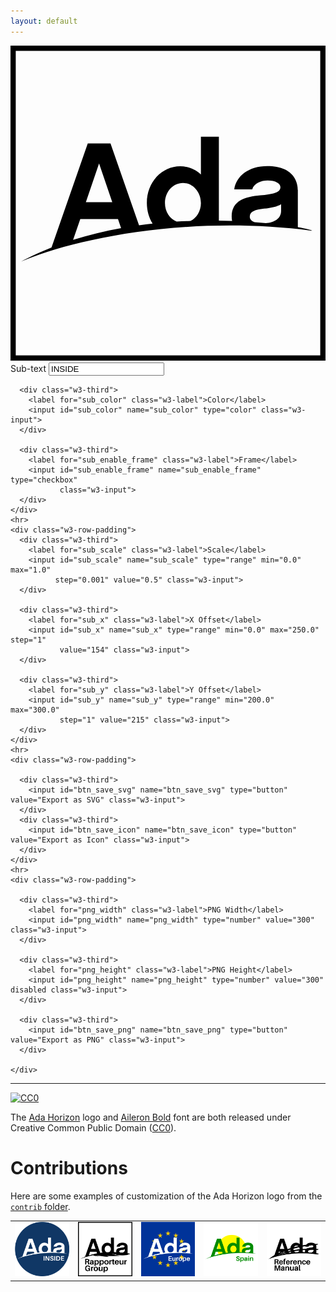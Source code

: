 ```yaml
---
layout: default
---
```


<script src="https://cdn.jsdelivr.net/npm/opentype.js@latest/dist/opentype.min.js"></script>
<link rel="stylesheet" href="https://www.w3schools.com/lib/w3.css">

<div class="w3-row-padding">
  <div id="svg_container" class="w3-third">
    <svg id="svg_root" viewBox="0 0 300 300" xmlns="http://www.w3.org/2000/svg">
      <rect id="svg_frame" width="300" height="300" style="fill:none;stroke-width:10" stroke="black"/>
      <!-- <circle id="svg_circle_frame" cx="150" cy="150" r="148" style="fill:none;stroke-width:5" stroke="black"/> -->
      <g transform="translate(8, 40)">
        <g transform="matrix(1.3333333,0,0,-1.3333333,0,199.99999)" id="g10">
          <g transform="scale(0.095)">
            <path id="svg_logo" fill="black"
                  style="fill-opacity:1;fill-rule:nonzero;stroke:none;stroke-width:0.79978472"
                  d="m 1735.94,608.49687 c 0,38.89593 40.941,53.21687 107.491,60.38695 55.2652,6.13914 99.2853,15.35507 127.9496,33.7789 v -49.13077 c 0,-58.64022 -49.3706,-87.16455 -115.2809,-93.67799 -26.8888,2.49933 -55.0253,4.84269 -84.2414,6.98213 -22.7299,8.66966 -35.9183,23.40009 -35.9183,41.66078 z M 461.48704,591.09515 h 283.55808 l 23.26574,-68.80948 C 646.26531,500.07325 524.76681,470.81552 407.55436,433.93505 Z M 602.76101,1008.7364 702.04709,716.99567 H 503.45974 Z M 1233.3232,862.35414 c 74.732,0 135.1237,-67.56661 135.1237,-151.49682 0,-59.35602 -31.7914,-110.48307 -77.6991,-134.22627 -34.5746,-1.15649 -69.5972,-2.74967 -104.9637,-4.81151 -51.1783,20.68164 -87.5764,73.93291 -87.5764,139.03778 0,85.98246 60.3917,151.49682 135.1155,151.49682 z m 864.1035,-333.2423 c -0.072,1.93708 -0.1439,3.85896 -0.1439,5.67047 v 274.34536 c 0,41.96311 -16.3717,180.15792 -230.3141,180.15792 -138.1948,0 -234.4248,-74.7271 -247.7333,-175.0441 h 135.1316 c 12.2848,45.04468 67.5659,66.5389 115.6809,66.5389 60.3838,0 96.2061,-22.52513 96.2061,-50.15851 0,-42.98843 -62.4392,-53.23607 -150.4715,-61.42107 -116.6886,-10.23163 -215.9899,-40.94257 -215.9899,-159.68821 0,-11.79363 1.1837,-22.90024 3.2552,-33.4598 -32.3513,1.17169 -65.5504,2.03066 -99.4852,2.53052 V 1210.3941 H 1368.4469 V 925.81466 c -40.941,38.90154 -94.1826,61.42347 -155.5981,61.42347 -137.1711,0 -250.79646,-118.73604 -250.79646,-275.36588 0,-58.3403 16.0277,-111.482 43.24426,-155.14225 -33.88676,-3.7182 -67.91766,-7.96666 -102.02046,-12.74697 L 688.73788,1159.2078 H 517.79029 L 245.16046,376.71605 C 165.53549,345.41168 88.946415,310.13957 16.762722,270.71018 366.24067,423.18755 1228.0367,629.60079 2203.4541,503.15082 c -4.6546,5.16981 -42.4765,15.02716 -106.0274,25.96102"
                  />
          </g>
        </g>
      </g>
      <g id="svg_subtext" fill="black"></g>
    </svg>
  </div>

  <div class="w3-twothird">
    <div class="w3-row-padding">
      <div class="w3-third">
        <label for="sub_text" class="w3-label">Sub-text</label>
        <input id="sub_text" name="sub_text" type="text" value="INSIDE"
               class="w3-input w3-border">
      </div>

      <div class="w3-third">
        <label for="sub_color" class="w3-label">Color</label>
        <input id="sub_color" name="sub_color" type="color" class="w3-input">
      </div>

      <div class="w3-third">
        <label for="sub_enable_frame" class="w3-label">Frame</label>
        <input id="sub_enable_frame" name="sub_enable_frame" type="checkbox"
               class="w3-input">
      </div>
    </div>
    <hr>
    <div class="w3-row-padding">
      <div class="w3-third">
        <label for="sub_scale" class="w3-label">Scale</label>
        <input id="sub_scale" name="sub_scale" type="range" min="0.0" max="1.0"
              step="0.001" value="0.5" class="w3-input">
      </div>

      <div class="w3-third">
        <label for="sub_x" class="w3-label">X Offset</label>
        <input id="sub_x" name="sub_x" type="range" min="0.0" max="250.0" step="1"
               value="154" class="w3-input">
      </div>

      <div class="w3-third">
        <label for="sub_y" class="w3-label">Y Offset</label>
        <input id="sub_y" name="sub_y" type="range" min="200.0" max="300.0"
               step="1" value="215" class="w3-input">
      </div>
    </div>
    <hr>
    <div class="w3-row-padding">

      <div class="w3-third">
        <input id="btn_save_svg" name="btn_save_svg" type="button" value="Export as SVG" class="w3-input">
      </div>
      <div class="w3-third">
        <input id="btn_save_icon" name="btn_save_icon" type="button" value="Export as Icon" class="w3-input">
      </div>
    </div>
    <hr>
    <div class="w3-row-padding">

      <div class="w3-third">
        <label for="png_width" class="w3-label">PNG Width</label>
        <input id="png_width" name="png_width" type="number" value="300" class="w3-input">
      </div>

      <div class="w3-third">
        <label for="png_height" class="w3-label">PNG Height</label>
        <input id="png_height" name="png_height" type="number" value="300" disabled class="w3-input">
      </div>

      <div class="w3-third">
        <input id="btn_save_png" name="btn_save_png" type="button" value="Export as PNG" class="w3-input">
      </div>

    </div>
  </div>
</div>

<hr>

[![CC0](http://i.creativecommons.org/p/zero/1.0/88x31.png)](http://creativecommons.org/publicdomain/zero/1.0/)

The [Ada
Horizon](https://github.com/AdaCore/learn/tree/master/content/images/ada_horizon_logo/)
logo and [Aileron Bold](http://dotcolon.net/font/aileron/) font are both
released under Creative Common Public Domain
([CC0](http://creativecommons.org/publicdomain/zero/1.0/)).

<canvas id="img_canvas" style="display:none"></canvas>

<script>
   var subtextfont;
   // get references to some elements of the DOM
   const svg_container = document.getElementById('svg_container');
   const svg_root = document.getElementById('svg_root');
   const svg_subtext = document.getElementById('svg_subtext');
   const svg_logo = document.getElementById('svg_logo');
   const svg_frame = document.getElementById('svg_frame');
   const sub_x = document.getElementById('sub_x');
   const sub_y = document.getElementById('sub_y');
   const sub_scale = document.getElementById('sub_scale');
   const sub_text = document.getElementById('sub_text');
   const sub_color = document.getElementById('sub_color');
   const sub_enable_frame = document.getElementById('sub_enable_frame');
   const png_width = document.getElementById('png_width');
   const png_height = document.getElementById('png_height');

   // Input update callbacks
   sub_x.addEventListener('input', update_logo);
   sub_y.addEventListener('input', update_logo);
   sub_scale.addEventListener('input', update_logo);
   sub_text.addEventListener('input', update_logo);
   sub_color.addEventListener('input', update_logo);
   sub_enable_frame.addEventListener('input', update_logo);
   png_width.addEventListener('input', update_png_height);

   // Image output callbacks
   const btn_save_svg = document.getElementById('btn_save_svg');
   btn_save_svg.addEventListener('click', save_to_svg);

   const btn_save_png = document.getElementById('btn_save_png');
   btn_save_png.addEventListener('click', save_to_png);

   const btn_save_icon = document.getElementById('btn_save_icon');
   btn_save_icon.addEventListener('click', save_to_icon);

   // Load the font using opentype
   opentype.load('Aileron-Bold.otf', function(err, font) {
     if (err) {
         alert('Font could not be loaded: ' + err);
     } else {
       subtextfont = font;
     }
     update_logo();
   });

   // Update the SVG logo element based on current values of the settings 
   function update_logo() {
     const x = sub_x.value;
     const y = sub_y.value;
     const scale = sub_scale.value;
     const text = sub_text.value;
     const color = sub_color.value;

     svg_subtext.innerHTML = subtextfont.getPath(text, 0, 0, 72).toSVG(0.1);
     svg_subtext.setAttribute('transform', 'translate(' + x +', ' + y +') scale(' + scale + ') ');
     svg_subtext.setAttribute('fill', color)
     svg_logo.setAttribute('fill', color)
     if (sub_enable_frame.checked) {
       svg_frame.setAttribute('stroke', color)
     } else {
       svg_frame.setAttribute('stroke', 'none')
     }

  }

  // Return the height/width ration of the logo SVG drawing.
  // We only expect this to change only if a different logo is used in the 
  // future.
  function svg_ratio () {
    return svg_root.clientHeight / svg_root.clientWidth;
  }

  // Callback for the "Export as SVG" button
  async function save_to_svg(){
    var a = document.createElement("a");
    a.href = window.URL.createObjectURL(new Blob([svg_container.innerHTML], {type: "image/svg+xml"}));
    a.download = "ada_logo.svg";
    a.click();
  }

  // Callback to keep the disabled input field "PNG Height" in sync with the
  // "PNG Width".
  function update_png_height() {
    png_height.value = png_width.value * svg_ratio();
  }

  // Save the custom logo in bitmap image format
  async function save_to_image(img_type, width, height, ext){

    // Temporary fix the size of the SVG element to the required 
    // output size.
    svg_root.setAttribute('width', width);
    svg_root.setAttribute('height', height);

    // Extract SVG data from HTML document
    const svgUrl = window.URL.createObjectURL(new Blob([svg_container.innerHTML], {type: "image/svg+xml"}));

    
    // Let the SVG element take it's original size
    svg_root.removeAttribute('width');
    svg_root.removeAttribute('height');

    // Create an image node
    const svgImage = document.createElement('img');
    document.body.appendChild(svgImage);

    // Callback when the image is loaded
    svgImage.onload = function () {

        // Draw SVG on image canvas
        const canvas = document.getElementById('img_canvas');
        canvas.width = width;
        canvas.height = height;
        const canvasCtx = canvas.getContext('2d');
        canvasCtx.drawImage(svgImage, 0, 0, canvas.width, canvas.height);

        // Get canvas image as bitmap data of the required type
        const pngURL = canvas.toDataURL('image/' + img_type);

        // Start a download of the data
        var a = document.createElement("a");
        a.href = pngURL.replace("image/" + img_type, "application/octet-stream");
        a.download = "ada_logo." + ext;
        a.click();

        // Discard temporary image node
        svgImage.remove();
    };

    // Load image with SVG content
    svgImage.src = svgUrl;
  }

  // Callback for the "Export as PNG" button
  async function save_to_png(){
     await save_to_image("png", png_width.value, png_height.value, "png");
  }

  // Callback for the "Export as Icon" button
  async function save_to_icon(){
     const width = 32;
     const height = width * svg_ratio();
     await save_to_image("vnd.microsoft.icon", width, height, "ico");
  }

</script>


# Contributions

Here are some examples of customization of the Ada Horizon logo from the
[`contrib` folder](https://github.com/ada-lang-io/ada-logo-editor/contrib).

<table class="fixed">
  <col width="200em" />
  <col width="200em" />
  <col width="200em" />
  <col width="200em" />
  <col width="200em" />
  <tr>
    <td><img src="contrib/ada-inside/ada_inside_blue_circle_logo.svg"></td>
    <td><img src="contrib/ARG/ada_ARG_logo_feather.svg"></td>
    <td><img src="contrib/ada-europe/ada_europe_logo_white_on_blue.svg"></td>
    <td><img src="contrib/ada-spain/ada_spain_sun.svg"></td>
    <td><img src="contrib/ARM/ada_RM_logo_alt.svg"></td>
  </tr>
</table> 
